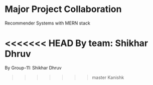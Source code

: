# Major Project Collaboration

Recommender Systems with MERN stack

<<<<<<< HEAD
By team: Shikhar Dhruv 
=======
By Group-11: 
Shikhar 
Dhruv 
>>>>>>> master
Kanishk

